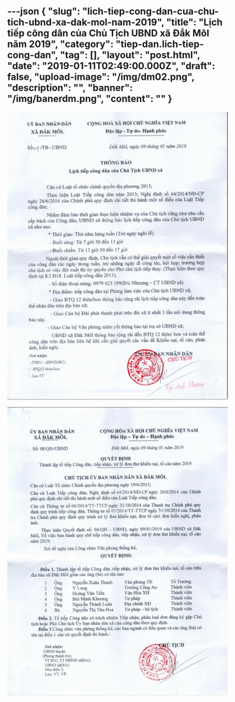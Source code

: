 ---json
{
    "slug": "lich-tiep-cong-dan-cua-chu-tich-ubnd-xa-dak-mol-nam-2019",
    "title": "Lịch tiếp công dân của Chủ Tịch UBND xã Đắk Môl năm 2019",
    "category": "tiep-dan.lich-tiep-cong-dan",
    "tag": [],
    "layout": "post.html",
    "date": "2019-01-11T02:49:00.000Z",
    "draft": false,
    "upload-image": "/img/dm02.png",
    "description": "",
    "banner": "/img/banerdm.png",
    "__content__": ""
}
---
<p><img alt="" src="/img/dm01.png" /></p>

<p><img alt="" src="/img/dm02.png" /></p>

